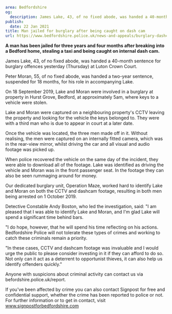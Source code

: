 ```yaml
area: Bedfordshire
og:
  description: James Lake, 43, of no fixed abode, was handed a 40-month sentence for burglary offences yesterday (Thursday) at Luton Crown Court.
publish:
  date: 22 Jan 2021
title: Man jailed for burglary after being caught on dash cam
url: https://www.bedfordshire.police.uk/news-and-appeals/burglary-dashcam-bedford-jan21
```

**A man has been jailed for three years and four months after breaking into a Bedford home, stealing a taxi and being caught on internal dash cam.**

James Lake, 43, of no fixed abode, was handed a 40-month sentence for burglary offences yesterday (Thursday) at Luton Crown Court.

Peter Moran, 55, of no fixed abode, was handed a two-year sentence, suspended for 18 months, for his role in accompanying Lake.

On 18 September 2019, Lake and Moran were involved in a burglary at property in Hurst Grove, Bedford, at approximately 5am, where keys to a vehicle were stolen.

Lake and Moran were captured on a neighbouring property's CCTV leaving the property and looking for the vehicle the keys belonged to. They were with a third man who is due to appear in court at a later date.

Once the vehicle was located, the three men made off in it. Without realising, the men were captured on an internally fitted camera, which was in the rear-view mirror, whilst driving the car and all visual and audio footage was picked up.

When police recovered the vehicle on the same day of the incident, they were able to download all of the footage. Lake was identified as driving the vehicle and Moran was in the front passenger seat. In the footage they can also be seen rummaging around for money.

Our dedicated burglary unit, Operation Maze, worked hard to identify Lake and Moran on both the CCTV and dashcam footage, resulting in both men being arrested on 1 October 2019.

Detective Constable Andy Boston, who led the investigation, said: "I am pleased that I was able to identify Lake and Moran, and I'm glad Lake will spend a significant time behind bars.

"I do hope, however, that he will spend his time reflecting on his actions. Bedfordshire Police will not tolerate these types of crimes and working to catch these criminals remain a priority.

"In these cases, CCTV and dashcam footage was invaluable and I would urge the public to please consider investing in it if they can afford to do so. Not only can it act as a deterrent to opportunist thieves, it can also help us identify offenders quickly."

Anyone with suspicions about criminal activity can contact us via befordshire.police.uk/report.

If you've been affected by crime you can also contact Signpost for free and confidential support, whether the crime has been reported to police or not. For further information or to get in contact, visit www.signpostforbedfordshire.com
